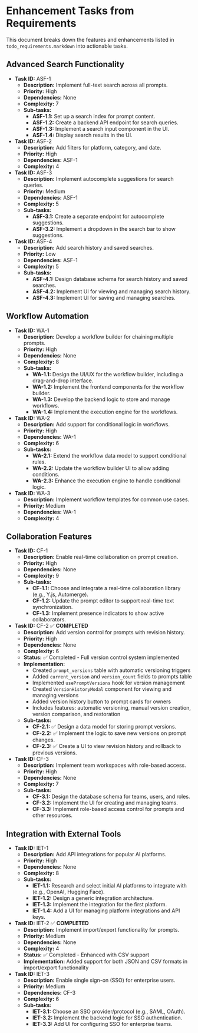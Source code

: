 # Enhancement Tasks from Requirements

This document breaks down the features and enhancements listed in `todo_requirements.markdown` into actionable tasks. 

## Advanced Search Functionality

- **Task ID:** ASF-1
  - **Description:** Implement full-text search across all prompts.
  - **Priority:** High
  - **Dependencies:** None
  - **Complexity:** 7
  - **Sub-tasks:**
    - **ASF-1.1:** Set up a search index for prompt content.
    - **ASF-1.2:** Create a backend API endpoint for search queries.
    - **ASF-1.3:** Implement a search input component in the UI.
    - **ASF-1.4:** Display search results in the UI.
- **Task ID:** ASF-2
  - **Description:** Add filters for platform, category, and date.
  - **Priority:** High
  - **Dependencies:** ASF-1
  - **Complexity:** 4
- **Task ID:** ASF-3
  - **Description:** Implement autocomplete suggestions for search queries.
  - **Priority:** Medium
  - **Dependencies:** ASF-1
  - **Complexity:** 5
  - **Sub-tasks:**
    - **ASF-3.1:** Create a separate endpoint for autocomplete suggestions.
    - **ASF-3.2:** Implement a dropdown in the search bar to show suggestions.
- **Task ID:** ASF-4
  - **Description:** Add search history and saved searches.
  - **Priority:** Low
  - **Dependencies:** ASF-1
  - **Complexity:** 5
  - **Sub-tasks:**
    - **ASF-4.1:** Design database schema for search history and saved searches.
    - **ASF-4.2:** Implement UI for viewing and managing search history.
    - **ASF-4.3:** Implement UI for saving and managing searches.

## Workflow Automation

- **Task ID:** WA-1
  - **Description:** Develop a workflow builder for chaining multiple prompts.
  - **Priority:** High
  - **Dependencies:** None
  - **Complexity:** 8
  - **Sub-tasks:**
    - **WA-1.1:** Design the UI/UX for the workflow builder, including a drag-and-drop interface.
    - **WA-1.2:** Implement the frontend components for the workflow builder.
    - **WA-1.3:** Develop the backend logic to store and manage workflows.
    - **WA-1.4:** Implement the execution engine for the workflows.
- **Task ID:** WA-2
  - **Description:** Add support for conditional logic in workflows.
  - **Priority:** High
  - **Dependencies:** WA-1
  - **Complexity:** 6
  - **Sub-tasks:**
    - **WA-2.1:** Extend the workflow data model to support conditional rules.
    - **WA-2.2:** Update the workflow builder UI to allow adding conditions.
    - **WA-2.3:** Enhance the execution engine to handle conditional logic.
- **Task ID:** WA-3
  - **Description:** Implement workflow templates for common use cases.
  - **Priority:** Medium
  - **Dependencies:** WA-1
  - **Complexity:** 4

## Collaboration Features

- **Task ID:** CF-1
  - **Description:** Enable real-time collaboration on prompt creation.
  - **Priority:** High
  - **Dependencies:** None
  - **Complexity:** 9
  - **Sub-tasks:**
    - **CF-1.1:** Choose and integrate a real-time collaboration library (e.g., Y.js, Automerge).
    - **CF-1.2:** Update the prompt editor to support real-time text synchronization.
    - **CF-1.3:** Implement presence indicators to show active collaborators.
- **Task ID:** CF-2 ✅ **COMPLETED**
  - **Description:** Add version control for prompts with revision history.
  - **Priority:** High
  - **Dependencies:** None
  - **Complexity:** 6
  - **Status:** ✅ Completed - Full version control system implemented
  - **Implementation:** 
    - Created `prompt_versions` table with automatic versioning triggers
    - Added `current_version` and `version_count` fields to prompts table
    - Implemented `usePromptVersions` hook for version management
    - Created `VersionHistoryModal` component for viewing and managing versions
    - Added version history button to prompt cards for owners
    - Includes features: automatic versioning, manual version creation, version comparison, and restoration
  - **Sub-tasks:**
    - **CF-2.1:** ✅ Design a data model for storing prompt versions.
    - **CF-2.2:** ✅ Implement the logic to save new versions on prompt changes.
    - **CF-2.3:** ✅ Create a UI to view revision history and rollback to previous versions.
- **Task ID:** CF-3
  - **Description:** Implement team workspaces with role-based access.
  - **Priority:** High
  - **Dependencies:** None
  - **Complexity:** 7
  - **Sub-tasks:**
    - **CF-3.1:** Design the database schema for teams, users, and roles.
    - **CF-3.2:** Implement the UI for creating and managing teams.
    - **CF-3.3:** Implement role-based access control for prompts and other resources.

## Integration with External Tools

- **Task ID:** IET-1
  - **Description:** Add API integrations for popular AI platforms.
  - **Priority:** High
  - **Dependencies:** None
  - **Complexity:** 8
  - **Sub-tasks:**
    - **IET-1.1:** Research and select initial AI platforms to integrate with (e.g., OpenAI, Hugging Face).
    - **IET-1.2:** Design a generic integration architecture.
    - **IET-1.3:** Implement the integration for the first platform.
    - **IET-1.4:** Add a UI for managing platform integrations and API keys.
- **Task ID:** IET-2 ✅ **COMPLETED**
  - **Description:** Implement import/export functionality for prompts.
  - **Priority:** Medium
  - **Dependencies:** None
  - **Complexity:** 4
  - **Status:** ✅ Completed - Enhanced with CSV support
  - **Implementation:** Added support for both JSON and CSV formats in import/export functionality
- **Task ID:** IET-3
  - **Description:** Enable single sign-on (SSO) for enterprise users.
  - **Priority:** Medium
  - **Dependencies:** CF-3
  - **Complexity:** 6
  - **Sub-tasks:**
    - **IET-3.1:** Choose an SSO provider/protocol (e.g., SAML, OAuth).
    - **IET-3.2:** Implement the backend logic for SSO authentication.
    - **IET-3.3:** Add UI for configuring SSO for enterprise teams.